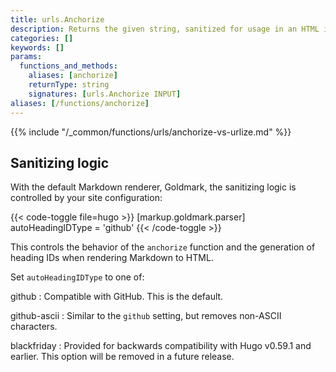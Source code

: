 ```yaml
---
title: urls.Anchorize
description: Returns the given string, sanitized for usage in an HTML id attribute.
categories: []
keywords: []
params:
  functions_and_methods:
    aliases: [anchorize]
    returnType: string
    signatures: [urls.Anchorize INPUT]
aliases: [/functions/anchorize]
---
```


{{% include "/_common/functions/urls/anchorize-vs-urlize.md" %}}

## Sanitizing logic

With the default Markdown renderer, Goldmark, the sanitizing logic is controlled by your site configuration:

{{< code-toggle file=hugo >}}
[markup.goldmark.parser]
autoHeadingIDType = 'github'
{{< /code-toggle >}}

This controls the behavior of the `anchorize` function and the generation of heading IDs when rendering Markdown to HTML.

Set `autoHeadingIDType` to one of:

github
: Compatible with GitHub. This is the default.

github-ascii
: Similar to the `github` setting, but removes non-ASCII characters.

blackfriday
: Provided for backwards compatibility with Hugo v0.59.1 and earlier. This option will be removed in a future release.
